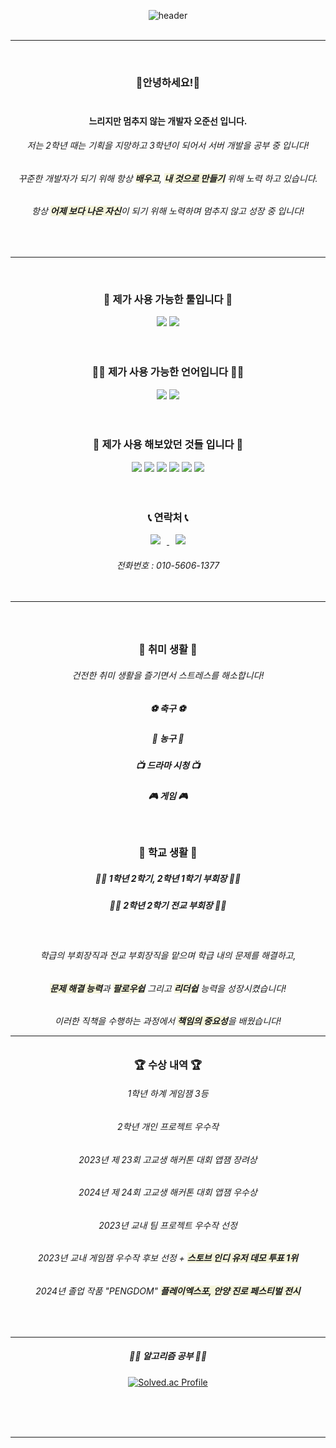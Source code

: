 <div align=center>

![header](https://capsule-render.vercel.app/api?type=cylinder&color=838bb2&height=100&section=header&text=&nbsp;느리지만&nbsp;멈추지&nbsp;않는&nbsp;개발자,&nbsp;오준선입니다💻&fontColor=FFF0F8FF&fontSize=30&animation=fadeIn&fontAlignY=55)<br/><br/>  

---    
<br/>

### 👋안녕하세요!👋<br/><br/>
#### 느리지만 멈추지 않는 개발자 오준선 입니다.
###### 저는 2학년 때는 기획을 지망하고 3학년이 되어서 서버 개발을 공부 중 입니다!
###### 꾸준한 개발자가 되기 위해 항상 <span style="background-color:Beige"><b>배우고</b></span>,  <span style="background-color:Beige"><b>내 것으로 만들기</b></span> 위해 노력 하고 있습니다.
###### 항상 <span style="background-color:Beige"><b>어제 보다 나은 자신</b></span>이 되기 위해 노력하며 멈추지 않고 성장 중 입니다!


<br/>

---
<br/>
  <h3 align="center"> 🔧 제가 사용 가능한 툴입니다 🔧 </h6>    
      
            
  <a href="https://unity.com/"><img src="https://img.shields.io/badge/Unity-FFFFFF?style=flat-square&logo=Unity&logoColor=black"/></a>
  <a href="https://visualstudio.microsoft.com/ko/"><img src="https://img.shields.io/badge/VisualStudio-5C2D91?style=flat-square&logo=VisualStudio&logoColor=white"/></a>    <br/><br/><br/>


<h3 align="center">👨‍💻 제가 사용 가능한 언어입니다 👨‍💻 </h6>  

  <a href="https://namu.wiki/w/C%23"><img src="https://img.shields.io/badge/C Sharp-00599C?style=flat-square&logo=CSharp&logoColor=white"/></a>
  <a href="https://namu.wiki/w/C%2B%2B"><img src="https://img.shields.io/badge/C++-00599C?style=flat-square&logo=C++&logoColor=white"/></a><br/><br/><br/>



<h3 align="center"> 🏫 제가 사용 해보았던 것들 입니다 🏫</h6>  

 <img src="https://img.shields.io/badge/JavaScript-F7DF1E?style=flat-square&logo=javascript&logoColor=white"/>
   <img src="https://img.shields.io/badge/NodeJS-339933?style=flat-square&logo=nodedotjs&logoColor=white"/>
   <img src="https://img.shields.io/badge/MySQL-4479A1?style=flat-square&logo=mysql&logoColor=white"/>
   <img src="https://img.shields.io/badge/HTML5-E34F26?style=flat-square&logo=html5&logoColor=white"/>
    <a href="https://daringfireball.net/projects/markdown/"><img src="https://img.shields.io/badge/Markdown-000000?style=flat-square&logo=Markdown&logoColor=black"/></a> 
    <a href="https://namu.wiki/w/C%EC%96%B8%EC%96%B4"><img src="https://img.shields.io/badge/C-A8B9CC?style=flat-square&logo=C&logoColor=white"/></a>
    <br/><br/><br/>

<h3 align="center">📞 연락처 📞</h6>        
 <a href="mailto:01022091377a@gmail.com">
    <img 
        src="https://img.shields.io/badge/Gmail-d14836?style=flat-square&logo=Gmail&logoColor=white&link=mailto:sue9340@gmail.com"
        style="height : auto; margin-left : 10px; margin-right : 10px;"/>
</a>
   
   <a href="https://www.instagram.com/junseon_o/">
    <img 
        src="http://img.shields.io/badge/-Instagram-black?style=flat&logo=Instagram&link=https://instagram.com/su_iin2/"
        style="height : auto; margin-left : 10px; margin-right : 10px;"/>
</a>
<h6> 전화번호 : 010-5606-1377
<br/><br/><br/>

---    
</br>

  <h3 align="center"> 💪 취미 생활 💪 </h6>    
  
###### 건전한 취미 생활을 즐기면서 스트레스를 해소합니다!
  
 ##### ⚽ 축구 ⚽
 ##### 🏀 농구 🏀
 ##### 📺 드라마 시청 📺
 ##### 🎮 게임 🎮
</br>

  <h3 align="center">  🏫 학교 생활 🏫 </h6>    
  
##### 🧑‍🎓 1학년 2학기, 2학년 1학기 부회장 🧑‍🎓
##### 🧑‍🎓 2학년 2학기 전교 부회장 🧑‍🎓
</br>
<h6 align="center"> 학급의 부회장직과 전교 부회장직을 맡으며 학급 내의 문제를 해결하고,
<h6 align="center"> <span style="background-color:Beige"><b>문제 해결 능력</b></span>과  <span style="background-color:Beige"><b>팔로우쉽</b></span> 그리고  <span style="background-color:Beige"><b>리더쉽</b></span> 능력을 성장시켰습니다! 
<h6 align="center"> 이러한 직책을 수행하는 과정에서 <span style="background-color:Beige"><b>책임의 중요성</b></span>을 배웠습니다!
  
</br>

---



<h3 align="center">🏆 수상 내역 🏆</h3>

###### 1학년 하계 게임잼 3등
###### 2학년 개인 프로젝트 우수작
###### 2023년 제 23회 고교생 해커톤 대회 앱잼 장려상
###### 2024년 제 24회 고교생 해커톤 대회 앱잼 우수상
###### 2023년  교내 팀 프로젝트 우수작 선정
###### 2023년 교내 게임잼 우수작 후보 선정 + <span style="background-color:Beige"><b>스토브 인디 유저 데모 투표 1위</b></span>
###### 2024년 졸업 작품 "PENGDOM" <span style="background-color:Beige"><b>플레이엑스포, 안양 진로 페스티벌 전시</b></span>
<br/>

---

<h5 align="center">👨‍💻 알고리즘 공부 👨‍💻</h5>   


[![Solved.ac Profile](http://mazassumnida.wtf/api/v2/generate_badge?boj=junsuno)](https://solved.ac/junsuno/)

<br/><br/><br/>

    

--- 
